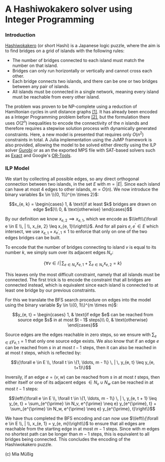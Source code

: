 # A Hashiwokakero solver using Integer Programming

### Introduction

[Hashiwokakero](https://en.wikipedia.org/wiki/Hashiwokakero) (or short Hashi) is a Japanese logic puzzle, where the aim is to find bridges on a grid of islands with the following rules:

- The number of bridges connected to each island must match the number on that island.
- Bridges can only run horizontally or vertically and cannot cross each other.
- Each bridge connects two islands, and there can be one or two bridges between any pair of islands.
- All islands must be connected in a single network, meaning every island must be reachable from every other island.

The problem was proven to be NP-complete using a reduction of Hamiltonian cycles in unit distance graphs [[1]](https://doi.org/10.1016/j.ipl.2009.07.017). It has already been encoded as a Integer Programming problem before [[2]](https://arxiv.org/abs/1905.00973), but the formulation there uses $O(2^n)$ inequalities to encode the connectivity of the $n$ islands and therefore requires a stepwise solution process with dynamically generated constraints. Here, a new model is presented that requires only $O(n^2)$ constraints in total. A Julia implementation using the JuMP framework is also provided, allowing the model to be solved either directly using the ILP solver [Gurobi](https://www.gurobi.com/) or as an the exported MPS file with SAT-based solvers such as [Exact](https://gitlab.com/nonfiction-software/exact) and Google's [OR-Tools](https://developers.google.com/optimization).

### ILP Model

We start by collecting all possible edges, so any direct orthogonal connection between two islands, in the set $E$ with $m = |E|$. Since each island can have at most 4 edges to other islands, $m = O(n)$. We now introduce the binary variables $x \in \\{0, 1\\}^{m \times 2}$:
```math
x_{e, k} = \begin{cases}
1, & \text{if at least $k$ bridges are drawn on edge $e$}\\ 0, & \text{otherwise}
\end{cases}
```

By our definition we know $x_{e, 2} \implies x_{e, 1}$, which we encode as $\\left\\{\forall e \in E \\, | \\, x_{e, 2} \leq x_{e, 1}\\right\\}$. And for all pairs $e, e^{\prime} \in E$ which intersect, we use $x_{e, 1} + x_{e^{\prime}, 1} \leq 1$ to enforce that only on one of the two edges bridges can be built.

To encode that the number of bridges connecting to island $v$ is equal to its number $k$, we simply sum over its adjacent edges $N_v$:
```math
\left\{\forall v \in I \, | \, \sum_{e \in N_v} x_{e, 1} + \sum_{e \in N_v} x_{e, 2} = k\right\}
```

This leaves only the most difficult constraint, namely that all islands must be connected. The first trick is to encode the constraint that all bridges are connected instead, which is equivalent since each island is connected to at least one bridge by our previous constraints.

For this we translate the BFS search procedure on edges into the model using the binary variable $y \in \\{0, 1\\}^{m \times m}$:
```math
y_{e, t} = \begin{cases}
1, & \text{if edge $e$ can be reached from source edge $s$ in at most $t - 1$ steps}\\ 0, & \text{otherwise}
\end{cases}
```

Source edges are the edges reachable in zero steps, so we ensure with $\sum_{e \in E} y_{e, 1} = 1$ that only one source edge exists. We also know that if an edge $e$ can be reached from $s$ in at most $t - 1$ steps, then it can also be reached in at most $t$ steps, which is reflected by:
```math
\{\forall e \in E \\, \forall t \in \{1, \ldots, m - 1\} \, | \, y_{e, t} \leq y_{e, t+1}\}
```

Inversily, if an edge $e = (v, w)$ can be reached from $s$ in at most $t$ steps, then either itself or one of its adjacent edges $\in N_v \cup N_w$ can be reached in at most $t - 1$ steps:
```math
\left\{\forall e \in E \\, \forall t \in \{1, \ldots, m - 1\} \, | \, y_{e, t + 1} \leq y_{e, t} + \sum_{e^{\prime} \in N_v, e^{\prime} \neq e} y_{e^{\prime}, t} + \sum_{e^{\prime} \in N_w, e^{\prime} \neq e} y_{e^{\prime}, t}\right\}
```

We have thus completed the BFS encoding and can now use $\\left\\{\forall e \in E \\, | \\, x_{e, 1} = y_{e, m}\\right\\}$ to ensure that all edges are reachable from the starting edge in at most $m - 1$ steps. Since with $m$ edges no shortest path can be longer than $m - 1$ steps, this is equivalent to all bridges being connected. This concludes the encoding of the Hashiwokakero puzzle.

(c) Mia Müßig
